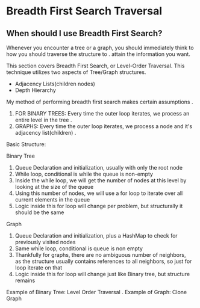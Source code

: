 # Breadth First Search Traversal

## When should I use Breadth First Search?
Whenever you encounter a tree or a graph, you should immediately think to how you should traverse the structure to . 
attain the information you want.  

This section covers Breadth First Search, or Level-Order Traversal.  This technique utilizes two aspects of Tree/Graph structures.  

 - Adjacency Lists(children nodes)
 - Depth Hierarchy

 My method of performing breadth first search makes certain assumptions . 
 1. FOR BINARY TREES: Every time the outer loop iterates, we process an entire level in the tree . 
 2. GRAPHS: Every time the outer loop iterates, we process a node and it's adjacency list(children) . 

 Basic Structure:  

Binary Tree
 1. Queue Declaration and initialization, usually with only the root node
 2. While loop, conditional is while the queue is non-empty
 3. Inside the while loop, we will get the number of nodes at this level by looking at the size of the queue
 4. Using this number of nodes, we will use a for loop to iterate over all current elements in the queue
 5. Logic inside this for loop will change per problem, but structurally it should be the same

 Graph
 1. Queue Declaration and initialization, plus a HashMap to check for previously visited nodes
 2. Same while loop, conditional is queue is non empty
 3. Thankfully for graphs, there are no ambiguous number of neighbors,   
 as the structure usually contains references to all neighbors, so just for loop iterate on that
 4. Logic inside this for loop will change just like Binary tree, but structure remains

 Example of Binary Tree: Level Order Traversal . 
 Example of Graph: Clone Graph
